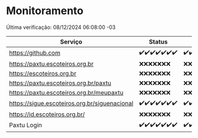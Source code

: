 # Monitoramento

Última verificação: 08/12/2024 06:08:00 -03

|Serviço|Status|Últimas 24h|
|---|---|---|
|https://github.com|<span title="2024-12-01: OK=23">✔️</span><span title="2024-12-02: OK=23">✔️</span><span title="2024-12-03: OK=23">✔️</span><span title="2024-12-04: OK=23">✔️</span><span title="2024-12-05: OK=23">✔️</span><span title="2024-12-06: OK=23">✔️</span><span title="2024-12-07: OK=8">✔️</span>|<span title="07/12/2024 06:08:00 -03 : 200">✔️</span><span title="07/12/2024 07:08:00 -03 : 200">✔️</span><span title="07/12/2024 08:06:00 -03 : 200">✔️</span><span title="07/12/2024 09:14:00 -03 : 200">✔️</span><span title="07/12/2024 10:16:00 -03 : 200">✔️</span><span title="07/12/2024 11:07:00 -03 : 200">✔️</span><span title="07/12/2024 12:07:00 -03 : 200">✔️</span><span title="07/12/2024 13:09:00 -03 : 200">✔️</span><span title="07/12/2024 14:07:00 -03 : 200">✔️</span><span title="07/12/2024 15:10:00 -03 : 200">✔️</span><span title="07/12/2024 16:06:00 -03 : 200">✔️</span><span title="07/12/2024 17:08:00 -03 : 200">✔️</span><span title="07/12/2024 18:07:00 -03 : 200">✔️</span><span title="07/12/2024 19:07:00 -03 : 200">✔️</span><span title="07/12/2024 20:07:00 -03 : 200">✔️</span><span title="07/12/2024 21:48:00 -03 : 200">✔️</span><span title="07/12/2024 23:27:00 -03 : 200">✔️</span><span title="08/12/2024 00:30:00 -03 : 200">✔️</span><span title="08/12/2024 01:10:00 -03 : 200">✔️</span><span title="08/12/2024 02:08:00 -03 : 200">✔️</span><span title="08/12/2024 03:11:00 -03 : 200">✔️</span><span title="08/12/2024 04:07:00 -03 : 200">✔️</span><span title="08/12/2024 05:11:00 -03 : 200">✔️</span><span title="08/12/2024 06:08:00 -03 : 200">✔️</span>|
|https://paxtu.escoteiros.org.br|<span title="2024-12-01: Falhas=23">❌</span><span title="2024-12-02: Falhas=23">❌</span><span title="2024-12-03: Falhas=23">❌</span><span title="2024-12-04: Falhas=23">❌</span><span title="2024-12-05: Falhas=23">❌</span><span title="2024-12-06: Falhas=23">❌</span><span title="2024-12-07: Falhas=8">❌</span>|<span title="07/12/2024 06:08:00 -03 : 403">❌</span><span title="07/12/2024 07:08:00 -03 : 403">❌</span><span title="07/12/2024 08:06:00 -03 : 403">❌</span><span title="07/12/2024 09:14:00 -03 : 403">❌</span><span title="07/12/2024 10:16:00 -03 : 403">❌</span><span title="07/12/2024 11:07:00 -03 : 403">❌</span><span title="07/12/2024 12:07:00 -03 : 403">❌</span><span title="07/12/2024 13:09:00 -03 : 403">❌</span><span title="07/12/2024 14:07:00 -03 : 403">❌</span><span title="07/12/2024 15:10:00 -03 : 403">❌</span><span title="07/12/2024 16:06:00 -03 : 403">❌</span><span title="07/12/2024 17:08:00 -03 : 403">❌</span><span title="07/12/2024 18:07:00 -03 : 403">❌</span><span title="07/12/2024 19:07:00 -03 : 403">❌</span><span title="07/12/2024 20:07:00 -03 : 403">❌</span><span title="07/12/2024 21:48:00 -03 : 403">❌</span><span title="07/12/2024 23:27:00 -03 : 403">❌</span><span title="08/12/2024 00:30:00 -03 : 403">❌</span><span title="08/12/2024 01:10:00 -03 : 403">❌</span><span title="08/12/2024 02:08:00 -03 : 403">❌</span><span title="08/12/2024 03:11:00 -03 : 403">❌</span><span title="08/12/2024 04:07:00 -03 : 403">❌</span><span title="08/12/2024 05:11:00 -03 : 403">❌</span><span title="08/12/2024 06:08:00 -03 : 403">❌</span>|
|https://escoteiros.org.br|<span title="2024-12-01: Falhas=23">❌</span><span title="2024-12-02: Falhas=23">❌</span><span title="2024-12-03: Falhas=23">❌</span><span title="2024-12-04: Falhas=23">❌</span><span title="2024-12-05: Falhas=23">❌</span><span title="2024-12-06: Falhas=23">❌</span><span title="2024-12-07: Falhas=8">❌</span>|<span title="07/12/2024 06:08:00 -03 : 403">❌</span><span title="07/12/2024 07:08:00 -03 : 403">❌</span><span title="07/12/2024 08:06:00 -03 : 403">❌</span><span title="07/12/2024 09:14:00 -03 : 403">❌</span><span title="07/12/2024 10:16:00 -03 : 403">❌</span><span title="07/12/2024 11:07:00 -03 : 403">❌</span><span title="07/12/2024 12:07:00 -03 : 403">❌</span><span title="07/12/2024 13:09:00 -03 : 403">❌</span><span title="07/12/2024 14:07:00 -03 : 403">❌</span><span title="07/12/2024 15:10:00 -03 : 403">❌</span><span title="07/12/2024 16:06:00 -03 : 403">❌</span><span title="07/12/2024 17:08:00 -03 : 403">❌</span><span title="07/12/2024 18:07:00 -03 : 403">❌</span><span title="07/12/2024 19:07:00 -03 : 403">❌</span><span title="07/12/2024 20:07:00 -03 : 403">❌</span><span title="07/12/2024 21:48:00 -03 : 403">❌</span><span title="07/12/2024 23:27:00 -03 : 403">❌</span><span title="08/12/2024 00:30:00 -03 : 403">❌</span><span title="08/12/2024 01:10:00 -03 : 403">❌</span><span title="08/12/2024 02:08:00 -03 : 403">❌</span><span title="08/12/2024 03:11:00 -03 : 403">❌</span><span title="08/12/2024 04:07:00 -03 : 403">❌</span><span title="08/12/2024 05:11:00 -03 : 403">❌</span><span title="08/12/2024 06:08:00 -03 : 403">❌</span>|
|https://paxtu.escoteiros.org.br/paxtu|<span title="2024-12-01: Falhas=23">❌</span><span title="2024-12-02: Falhas=23">❌</span><span title="2024-12-03: Falhas=23">❌</span><span title="2024-12-04: Falhas=23">❌</span><span title="2024-12-05: Falhas=23">❌</span><span title="2024-12-06: Falhas=23">❌</span><span title="2024-12-07: Falhas=8">❌</span>|<span title="07/12/2024 06:08:00 -03 : 403">❌</span><span title="07/12/2024 07:08:00 -03 : 403">❌</span><span title="07/12/2024 08:06:00 -03 : 403">❌</span><span title="07/12/2024 09:14:00 -03 : 403">❌</span><span title="07/12/2024 10:16:00 -03 : 403">❌</span><span title="07/12/2024 11:07:00 -03 : 403">❌</span><span title="07/12/2024 12:07:00 -03 : 403">❌</span><span title="07/12/2024 13:09:00 -03 : 403">❌</span><span title="07/12/2024 14:07:00 -03 : 403">❌</span><span title="07/12/2024 15:10:00 -03 : 403">❌</span><span title="07/12/2024 16:06:00 -03 : 403">❌</span><span title="07/12/2024 17:08:00 -03 : 403">❌</span><span title="07/12/2024 18:07:00 -03 : 403">❌</span><span title="07/12/2024 19:07:00 -03 : 403">❌</span><span title="07/12/2024 20:07:00 -03 : 403">❌</span><span title="07/12/2024 21:48:00 -03 : 403">❌</span><span title="07/12/2024 23:27:00 -03 : 403">❌</span><span title="08/12/2024 00:30:00 -03 : 403">❌</span><span title="08/12/2024 01:10:00 -03 : 403">❌</span><span title="08/12/2024 02:08:00 -03 : 403">❌</span><span title="08/12/2024 03:11:00 -03 : 403">❌</span><span title="08/12/2024 04:07:00 -03 : 403">❌</span><span title="08/12/2024 05:11:00 -03 : 403">❌</span><span title="08/12/2024 06:08:00 -03 : 403">❌</span>|
|https://paxtu.escoteiros.org.br/meupaxtu|<span title="2024-12-01: Falhas=23">❌</span><span title="2024-12-02: Falhas=23">❌</span><span title="2024-12-03: Falhas=23">❌</span><span title="2024-12-04: Falhas=23">❌</span><span title="2024-12-05: Falhas=23">❌</span><span title="2024-12-06: Falhas=23">❌</span><span title="2024-12-07: Falhas=8">❌</span>|<span title="07/12/2024 06:08:00 -03 : 403">❌</span><span title="07/12/2024 07:08:00 -03 : 403">❌</span><span title="07/12/2024 08:06:00 -03 : 403">❌</span><span title="07/12/2024 09:14:00 -03 : 403">❌</span><span title="07/12/2024 10:16:00 -03 : 403">❌</span><span title="07/12/2024 11:07:00 -03 : 403">❌</span><span title="07/12/2024 12:07:00 -03 : 403">❌</span><span title="07/12/2024 13:09:00 -03 : 403">❌</span><span title="07/12/2024 14:07:00 -03 : 403">❌</span><span title="07/12/2024 15:10:00 -03 : 403">❌</span><span title="07/12/2024 16:06:00 -03 : 403">❌</span><span title="07/12/2024 17:08:00 -03 : 403">❌</span><span title="07/12/2024 18:07:00 -03 : 403">❌</span><span title="07/12/2024 19:07:00 -03 : 403">❌</span><span title="07/12/2024 20:07:00 -03 : 403">❌</span><span title="07/12/2024 21:48:00 -03 : 403">❌</span><span title="07/12/2024 23:27:00 -03 : 403">❌</span><span title="08/12/2024 00:30:00 -03 : 403">❌</span><span title="08/12/2024 01:10:00 -03 : 403">❌</span><span title="08/12/2024 02:08:00 -03 : 403">❌</span><span title="08/12/2024 03:11:00 -03 : 403">❌</span><span title="08/12/2024 04:07:00 -03 : 403">❌</span><span title="08/12/2024 05:11:00 -03 : 403">❌</span><span title="08/12/2024 06:08:00 -03 : 403">❌</span>|
|https://sigue.escoteiros.org.br/siguenacional|<span title="2024-12-01: OK=23">✔️</span><span title="2024-12-02: OK=23">✔️</span><span title="2024-12-03: OK=23">✔️</span><span title="2024-12-04: OK=23">✔️</span><span title="2024-12-05: OK=23">✔️</span><span title="2024-12-06: OK=23">✔️</span><span title="2024-12-07: OK=8">✔️</span>|<span title="07/12/2024 06:08:00 -03 : 200">✔️</span><span title="07/12/2024 07:08:00 -03 : 200">✔️</span><span title="07/12/2024 08:06:00 -03 : 200">✔️</span><span title="07/12/2024 09:14:00 -03 : 200">✔️</span><span title="07/12/2024 10:16:00 -03 : 200">✔️</span><span title="07/12/2024 11:07:00 -03 : 200">✔️</span><span title="07/12/2024 12:07:00 -03 : 200">✔️</span><span title="07/12/2024 13:09:00 -03 : 200">✔️</span><span title="07/12/2024 14:07:00 -03 : 200">✔️</span><span title="07/12/2024 15:10:00 -03 : 200">✔️</span><span title="07/12/2024 16:06:00 -03 : 200">✔️</span><span title="07/12/2024 17:08:00 -03 : 200">✔️</span><span title="07/12/2024 18:07:00 -03 : 200">✔️</span><span title="07/12/2024 19:07:00 -03 : 200">✔️</span><span title="07/12/2024 20:07:00 -03 : 200">✔️</span><span title="07/12/2024 21:48:00 -03 : 200">✔️</span><span title="07/12/2024 23:27:00 -03 : 200">✔️</span><span title="08/12/2024 00:30:00 -03 : 200">✔️</span><span title="08/12/2024 01:10:00 -03 : 200">✔️</span><span title="08/12/2024 02:08:00 -03 : 200">✔️</span><span title="08/12/2024 03:11:00 -03 : 200">✔️</span><span title="08/12/2024 04:07:00 -03 : 200">✔️</span><span title="08/12/2024 05:11:00 -03 : 200">✔️</span><span title="08/12/2024 06:08:00 -03 : 200">✔️</span>|
|https://id.escoteiros.org.br/|<span title="2024-12-01: Falhas=23">❌</span><span title="2024-12-02: Falhas=23">❌</span><span title="2024-12-03: Falhas=23">❌</span><span title="2024-12-04: Falhas=23">❌</span><span title="2024-12-05: Falhas=23">❌</span><span title="2024-12-06: Falhas=23">❌</span><span title="2024-12-07: Falhas=8">❌</span>|<span title="07/12/2024 06:08:00 -03 : 403">❌</span><span title="07/12/2024 07:08:00 -03 : 403">❌</span><span title="07/12/2024 08:06:00 -03 : 403">❌</span><span title="07/12/2024 09:14:00 -03 : 403">❌</span><span title="07/12/2024 10:16:00 -03 : 403">❌</span><span title="07/12/2024 11:07:00 -03 : 403">❌</span><span title="07/12/2024 12:07:00 -03 : 403">❌</span><span title="07/12/2024 13:09:00 -03 : 403">❌</span><span title="07/12/2024 14:07:00 -03 : 403">❌</span><span title="07/12/2024 15:10:00 -03 : 403">❌</span><span title="07/12/2024 16:06:00 -03 : 403">❌</span><span title="07/12/2024 17:08:00 -03 : 403">❌</span><span title="07/12/2024 18:07:00 -03 : 403">❌</span><span title="07/12/2024 19:07:00 -03 : 403">❌</span><span title="07/12/2024 20:07:00 -03 : 403">❌</span><span title="07/12/2024 21:48:00 -03 : 403">❌</span><span title="07/12/2024 23:27:00 -03 : 403">❌</span><span title="08/12/2024 00:30:00 -03 : 403">❌</span><span title="08/12/2024 01:10:00 -03 : 403">❌</span><span title="08/12/2024 02:08:00 -03 : 403">❌</span><span title="08/12/2024 03:11:00 -03 : 403">❌</span><span title="08/12/2024 04:07:00 -03 : 403">❌</span><span title="08/12/2024 05:11:00 -03 : 403">❌</span><span title="08/12/2024 06:08:00 -03 : 403">❌</span>|
|Paxtu Login|<span title="2024-12-01: OK=23">✔️</span><span title="2024-12-02: OK=23">✔️</span><span title="2024-12-03: OK=23">✔️</span><span title="2024-12-04: OK=23">✔️</span><span title="2024-12-05: OK=23">✔️</span><span title="2024-12-06: OK=23">✔️</span><span title="2024-12-07: OK=8">✔️</span>|<span title="07/12/2024 06:08:00 -03 : 200">✔️</span><span title="07/12/2024 07:08:00 -03 : 200">✔️</span><span title="07/12/2024 08:06:00 -03 : 200">✔️</span><span title="07/12/2024 09:14:00 -03 : 200">✔️</span><span title="07/12/2024 10:16:00 -03 : 200">✔️</span><span title="07/12/2024 11:07:00 -03 : 200">✔️</span><span title="07/12/2024 12:07:00 -03 : 200">✔️</span><span title="07/12/2024 13:09:00 -03 : 200">✔️</span><span title="07/12/2024 14:07:00 -03 : 200">✔️</span><span title="07/12/2024 15:10:00 -03 : 200">✔️</span><span title="07/12/2024 16:06:00 -03 : 200">✔️</span><span title="07/12/2024 17:08:00 -03 : 200">✔️</span><span title="07/12/2024 18:07:00 -03 : 200">✔️</span><span title="07/12/2024 19:07:00 -03 : 200">✔️</span><span title="07/12/2024 20:07:00 -03 : 200">✔️</span><span title="07/12/2024 21:48:00 -03 : 200">✔️</span><span title="07/12/2024 23:27:00 -03 : 200">✔️</span><span title="08/12/2024 00:30:00 -03 : 200">✔️</span><span title="08/12/2024 01:10:00 -03 : 200">✔️</span><span title="08/12/2024 02:08:00 -03 : 200">✔️</span><span title="08/12/2024 03:11:00 -03 : 200">✔️</span><span title="08/12/2024 04:07:00 -03 : 200">✔️</span><span title="08/12/2024 05:11:00 -03 : 200">✔️</span><span title="08/12/2024 06:08:00 -03 : 200">✔️</span>|
